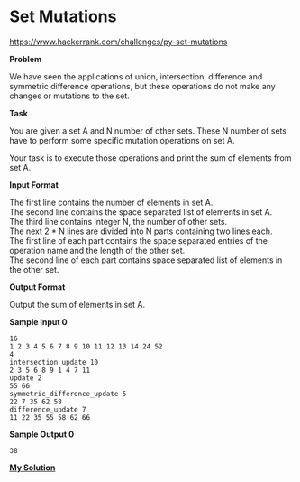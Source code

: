 # Set Mutations

https://www.hackerrank.com/challenges/py-set-mutations

**Problem**

We have seen the applications of union, intersection, difference and symmetric difference operations, but these operations do not make any changes or mutations to the set. 

**Task**

You are given a set A and N number of other sets. These N number of sets have to perform some specific mutation operations on set A.  
  
Your task is to execute those operations and print the sum of elements from set A.

**Input Format**

The first line contains the number of elements in set A.  
The second line contains the space separated list of elements in set A.  
The third line contains integer N, the number of other sets.  
The next 2 * N lines are divided into N parts containing two lines each.  
The first line of each part contains the space separated entries of the operation name and the length of the other set.  
The second line of each part contains space separated list of elements in the other set.

**Output Format**

Output the sum of elements in set A.

**Sample Input 0**

```
16
1 2 3 4 5 6 7 8 9 10 11 12 13 14 24 52
4
intersection_update 10
2 3 5 6 8 9 1 4 7 11
update 2
55 66
symmetric_difference_update 5
22 7 35 62 58
difference_update 7
11 22 35 55 58 62 66
```

**Sample Output 0**

```
38
```

[**My Solution**](answer.py)
